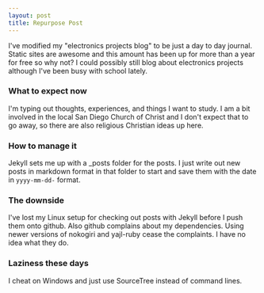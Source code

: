 ```yaml
---
layout: post
title: Repurpose Post
---
```


I've modified my "electronics projects blog" to be just a day to day journal.  Static sites are awesome and this amount has been up for more than a year for free so why not?  I could possibly still blog about electronics projects although I've been busy with school lately.

### What to expect now
I'm typing out thoughts, experiences, and things I want to study.  I am a bit involved in the local San Diego Church of Christ and I don't expect that to go away, so there are also religious Christian ideas up here.

### How to manage it
Jekyll sets me up with a _posts folder for the posts.  I just write out new posts in markdown format in that folder to start and save them with the date in `yyyy-mm-dd-` format.

### The downside
I've lost my Linux setup for checking out posts with Jekyll before I push them onto github.  Also github complains about my dependencies.  Using newer versions of nokogiri and yajl-ruby cease the complaints.  I have no idea what they do.

### Laziness these days
I cheat on Windows and just use SourceTree instead of command lines.
